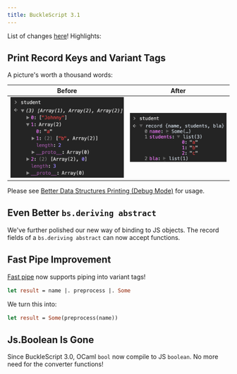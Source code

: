 ```yaml
---
title: BuckleScript 3.1
---
```


List of changes [here](https://github.com/BuckleScript/bucklescript/blob/master/Changes.md#310)! Highlights:

## Print Record Keys and Variant Tags

A picture's worth a thousand words:

<table>
  <thead> <tr><th>Before</th><th>After</th></tr> </thead>
  <tbody>
    <tr>
      <td>
        <img src="/img/debugger-before.png" alt="debugger before">
      </td>
      <td style="vertical-align: middle">
        <img src="/img/debugger-after.png" alt="debugger after">
      </td>
    </tr>
  </tbody>
</table>

Please see [Better Data Structures Printing (Debug Mode)](/docs/en/better-data-structures-printing-debug-mode.html) for usage.

## Even Better `bs.deriving abstract`

We've further polished our new way of binding to JS objects. The record fields of a `bs.deriving abstract` can now accept functions.

## Fast Pipe Improvement

[Fast pipe](/docs/en/fast-pipe.html) now supports piping into variant tags!

```ocaml
let result = name |. preprocess |. Some
```

We turn this into:

```ocaml
let result = Some(preprocess(name))
```

## Js.Boolean Is Gone

Since BuckleScript 3.0, OCaml `bool` now compile to JS `boolean`. No more need for the converter functions!
